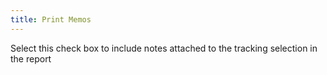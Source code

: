```yaml
---
title: Print Memos
---
```



Select this check box to include notes attached to the tracking selection in the report
